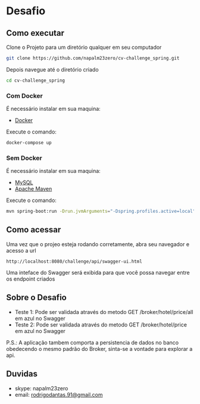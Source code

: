 # Desafio

## Como executar
Clone o Projeto para um diretório qualquer em seu computador

```bash
git clone https://github.com/napalm23zero/cv-challenge_spring.git
```

Depois navegue até o diretório criado
```bash
cd cv-challenge_spring
```

### Com Docker
É necessário instalar em sua maquina:
- [Docker](https://www.docker.com/) 

Execute o comando:
```bash
docker-compose up
```

### Sem Docker
É necessário instalar em sua maquina:
- [MySQL](https://www.mysql.com/)
- [Apache Maven](https://maven.apache.org/)

Execute o comando:
```bash
mvn spring-boot:run -Drun.jvmArguments="-Dspring.profiles.active=local"
```

## Como acessar
Uma vez que o projeo esteja rodando corretamente, abra seu navegador e acesso a url
```
http://localhost:8080/challenge/api/swagger-ui.html
```

Uma inteface do Swagger será exibida para que você possa navegar entre os endpoint criados

## Sobre o Desafio
- Teste 1: Pode ser validada através do metodo GET /broker/hotel/price/all em azul no Swagger
- Teste 2: Pode ser validada através do metodo GET /broker/hotel/price em azul no Swagger

P.S.: A aplicação tambem comporta a persistencia de dados no banco obedecendo o mesmo padrão do Broker, sinta-se a vontade para explorar a api.

## Duvidas
- skype: napalm23zero
- email: rodrigodantas.91@gmail.com
